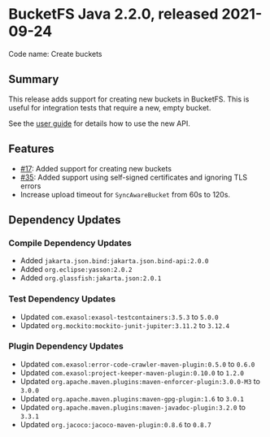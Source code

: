 # BucketFS Java 2.2.0, released 2021-09-24

Code name: Create buckets

## Summary

This release adds support for creating new buckets in BucketFS. This is useful for integration tests that require a new, empty bucket.

See the [user guide](https://github.com/exasol/bucketfs-java/blob/main/doc/user_guide/user_guide.md) for details how to use the new API.

## Features

* [#17](https://github.com/exasol/bucketfs-java/issues/17): Added support for creating new buckets
* [#35](https://github.com/exasol/bucketfs-java/issues/35): Added support using self-signed certificates and ignoring TLS errors
* Increase upload timeout for `SyncAwareBucket` from 60s to 120s.

## Dependency Updates

### Compile Dependency Updates

* Added `jakarta.json.bind:jakarta.json.bind-api:2.0.0`
* Added `org.eclipse:yasson:2.0.2`
* Added `org.glassfish:jakarta.json:2.0.1`

### Test Dependency Updates

* Updated `com.exasol:exasol-testcontainers:3.5.3` to `5.0.0`
* Updated `org.mockito:mockito-junit-jupiter:3.11.2` to `3.12.4`

### Plugin Dependency Updates

* Updated `com.exasol:error-code-crawler-maven-plugin:0.5.0` to `0.6.0`
* Updated `com.exasol:project-keeper-maven-plugin:0.10.0` to `1.2.0`
* Updated `org.apache.maven.plugins:maven-enforcer-plugin:3.0.0-M3` to `3.0.0`
* Updated `org.apache.maven.plugins:maven-gpg-plugin:1.6` to `3.0.1`
* Updated `org.apache.maven.plugins:maven-javadoc-plugin:3.2.0` to `3.3.1`
* Updated `org.jacoco:jacoco-maven-plugin:0.8.6` to `0.8.7`
